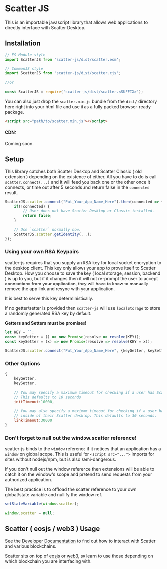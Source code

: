 # Scatter JS

This is an importable javascript library that allows web applications to directly interface with Scatter Desktop.

## Installation

```js
// ES Module style
import ScatterJS from 'scatter-js/dist/scatter.esm';

// CommonJS style
import ScatterJS from 'scatter-js/dist/scatter.cjs';
 
//or
 
const ScatterJS = require('scatter-js/dist/scatter.<SUFFIX>');
```

You can also just drop the `scatter.min.js` bundle from the `dist/` directory here right into 
your html file and use it as a fully packed browser-ready package.

```html
<script src="path/to/scatter.min.js"></script>
```

#### CDN: 

Coming soon.

## Setup

This library catches both Scatter Desktop and Scatter Classic ( old extension ) depending on the
existence of either.
All you have to do is call `scatter.connect(...)` and it will feed you back one or the other once 
it connects, or time out after 5 seconds and return false in the `connected` result.

```js
ScatterJS.scatter.connect("Put_Your_App_Name_Here").then(connected => {
    if(!connected) {
        // User does not have Scatter Desktop or Classic installed. 
        return false;
    }
    
    // Use `scatter` normally now.
    ScatterJS.scatter.getIdentity(...);
});
```

### Using your own RSA Keypairs

scatter-js requires that you supply an RSA key for local socket encryption to the desktop client. 
This key only allows your app to prove itself to Scatter Desktop. How you choose to save the key ( local storage, session, backend )
is up to you, but if it changes then it will not re-prompt the user to accept connections from 
your application, they will have to know to manually remove the app link and resync with your application.

It is best to serve this key deterministically.

If no getter/setter is provided then `scatter-js` will use `localStorage` to store a randomly generated 
RSA key by default.

**Getters and Setters must be promises!**

```js
let KEY = ``;
const keyGetter = () => new Promise(resolve => resolve(KEY));
const keySetter = (x) => new Promise(resolve => resolve(KEY = x));
 
ScatterJS.scatter.connect("Put_Your_App_Name_Here", {keyGetter, keySetter}).then(...);
```


### Other Options

```js
{
    keyGetter,
    keySetter,
    
    // You may specify a maximum timeout for checking if a user has Scatter installed
    // This defaults to 10 seconds
    initTimeout:10000,
    
    // You may also specify a maximum timeout for checking if a user has accepted the app link
    // inside of their Scatter desktop. This defaults to 30 seconds.
    linkTimeout:30000
}
```

 
### Don't forget to null out the window.scatter reference!

scatter-js binds to the `window` reference if it notices that an application has a `window` on global scope.
This is useful for `<script src="...">` imports for sites without nodejs/npm, but is also semi-dangerous.

If you don't null out the window reference then extensions will be able to catch it on the window's scope 
and pretend to send requests from your authorized application.

The best practice is to offload the scatter reference to your own global/state variable and nullify 
the window ref.

```js
setStateVariable(window.scatter);
 
window.scatter = null;
```


## Scatter ( eosjs / web3 ) Usage

See the [Developer Documentation](https://get-scatter.com/docs/dev/getting-started) to find out how to 
interact with Scatter and various blockchains.

Scatter sits on top of [eosjs](https://github.com/EOSIO/eosjs) or [web3](https://github.com/ethereum/web3.js/), 
so learn to use those depending on which blockchain you are interfacing with. 
